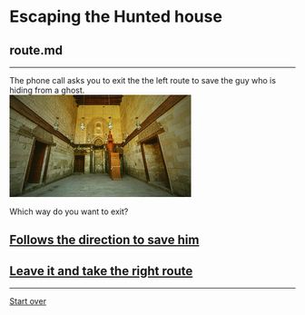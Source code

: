 # Escaping the Hunted house  
## route.md  
---  

The phone call asks you to exit the the left route to save the guy who is hiding from a ghost.  
<img src="https://raw.githubusercontent.com/xiurongy3506/cyoa-project/master/fancy-golden-entrance/direction.jpg" id="c9.io" alt="" />

Which way do you want to exit?  

## [Follows the direction to save him](mission-plot.md)  
## [Leave it and take the right route](result-three-end.md)  

---  
[Start over](../home.md) 

